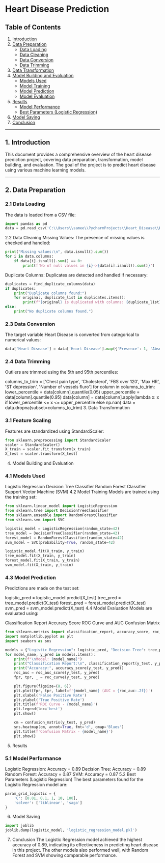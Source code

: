 # Heart Disease Prediction

## Table of Contents
1. [Introduction](#introduction)
2. [Data Preparation](#data-preparation)
   - [Data Loading](#data-loading)
   - [Data Cleaning](#data-cleaning)
   - [Data Conversion](#data-conversion)
   - [Data Trimming](#data-trimming)
3. [Data Transformation](#data-transformation)
4. [Model Building and Evaluation](#model-building-and-evaluation)
   - [Models Used](#models-used)
   - [Model Training](#model-training)
   - [Model Prediction](#model-prediction)
   - [Model Evaluation](#model-evaluation)
5. [Results](#results)
   - [Model Performance](#model-performance)
   - [Best Parameters (Logistic Regression)](#best-parameters-logistic-regression)
6. [Model Saving](#model-saving)
7. [Conclusion](#conclusion)

---

## 1. Introduction
This document provides a comprehensive overview of the heart disease prediction project, covering data preparation, transformation, model building, and evaluation. The goal of the project is to predict heart disease using various machine learning models.

---

## 2. Data Preparation

### 2.1 Data Loading
The data is loaded from a CSV file:

```python
import pandas as pd
data = pd.read_csv('C:\\Users\\samee\\PycharmProjects\\Heart_Disease\\Heart_Disease_Prediction.csv')
```
2.2 Data Cleaning
Missing Values: The presence of missing values is checked and handled:
```python
print("Missing values:\n", data.isnull().sum())
for i in data.columns:
    if data[i].isnull().sum() == 0:
        print(f'No of null values in {i}->{data[i].isnull().sum()}')
```
Duplicate Columns: Duplicates are detected and handled if necessary:
```python
duplicates = find_duplicate_columns(data)
if duplicates:
    print("Duplicate columns found:")
    for original, duplicate_list in duplicates.items():
        print(f"{original} is duplicated with columns: {duplicate_list}")
else:
    print("No duplicate columns found.")
```
### 2.3 Data Conversion
The target variable Heart Disease is converted from categorical to numerical values:
```python
data['Heart Disease'] = data['Heart Disease'].map({'Presence': 1, 'Absence': 0})
```
### 2.4 Data Trimming
Outliers are trimmed using the 5th and 95th percentiles:

columns_to_trim = ['Chest pain type', 'Cholesterol', 'FBS over 120', 'Max HR', 'ST depression', 'Number of vessels fluro']
for column in columns_to_trim:
    lower_percentile = data[column].quantile(0.05)
    upper_percentile = data[column].quantile(0.95)
    data[column] = data[column].apply(lambda x: x if lower_percentile <= x <= upper_percentile else np.nan)
data = data.dropna(subset=columns_to_trim)
3. Data Transformation
### 3.1 Feature Scaling
Features are standardized using StandardScaler:
```python
from sklearn.preprocessing import StandardScaler
scaler = StandardScaler()
X_train = scaler.fit_transform(x_train)
X_test = scaler.transform(X_test)
```

4. Model Building and Evaluation
### 4.1 Models Used
Logistic Regression
Decision Tree Classifier
Random Forest Classifier
Support Vector Machine (SVM)
4.2 Model Training
Models are trained using the training set:
```python
from sklearn.linear_model import LogisticRegression
from sklearn.tree import DecisionTreeClassifier
from sklearn.ensemble import RandomForestClassifier
from sklearn.svm import SVC

logistic_model = LogisticRegression(random_state=42)
tree_model = DecisionTreeClassifier(random_state=42)
forest_model = RandomForestClassifier(random_state=42)
svm_model = SVC(probability=True, random_state=42)

logistic_model.fit(X_train, y_train)
tree_model.fit(X_train, y_train)
forest_model.fit(X_train, y_train)
svm_model.fit(X_train, y_train)
```
### 4.3 Model Prediction
Predictions are made on the test set:

logistic_pred = logistic_model.predict(X_test)
tree_pred = tree_model.predict(X_test)
forest_pred = forest_model.predict(X_test)
svm_pred = svm_model.predict(X_test)
4.4 Model Evaluation
Models are evaluated using:

Classification Report
Accuracy Score
ROC Curve and AUC
Confusion Matrix
```python
from sklearn.metrics import classification_report, accuracy_score, roc_auc_score, roc_curve, confusion_matrix
import matplotlib.pyplot as plt
import seaborn as sns

models = {"Logistic Regression": logistic_pred, "Decision Tree": tree_pred, "Random Forest": forest_pred, "SVM": svm_pred}
for model_name, y_pred in models.items():
    print(f"\nModel: {model_name}")
    print("Classification Report:\n", classification_report(y_test, y_pred))
    print("Accuracy:", accuracy_score(y_test, y_pred))
    roc_auc = roc_auc_score(y_test, y_pred)
    fpr, tpr, _ = roc_curve(y_test, y_pred)

    plt.figure(figsize=(8, 6))
    plt.plot(fpr, tpr, label=f'{model_name} (AUC = {roc_auc:.2f})')
    plt.xlabel('False Positive Rate')
    plt.ylabel('True Positive Rate')
    plt.title(f'ROC Curve - {model_name}')
    plt.legend(loc='best')
    plt.show()

    cm = confusion_matrix(y_test, y_pred)
    sns.heatmap(cm, annot=True, fmt='d', cmap='Blues')
    plt.title(f'Confusion Matrix - {model_name}')
    plt.show()
```
5. Results
### 5.1 Model Performance
Logistic Regression: Accuracy = 0.89
Decision Tree: Accuracy = 0.89
Random Forest: Accuracy = 0.87
SVM: Accuracy = 0.87
5.2 Best Parameters (Logistic Regression)
The best parameters found for the Logistic Regression model are:
```python
param_grid_logistic = {
    'C': [0.01, 0.1, 1, 10, 100],
    'solver': ['liblinear', 'saga']
}
```
6. Model Saving
```python
import joblib
joblib.dump(logistic_model, 'logistic_regression_model.pkl')
```
7. Conclusion
The Logistic Regression model achieved the highest accuracy of 0.89, indicating its effectiveness in predicting heart disease in this project. The other models also performed well, with Random Forest and SVM showing comparable performance.
